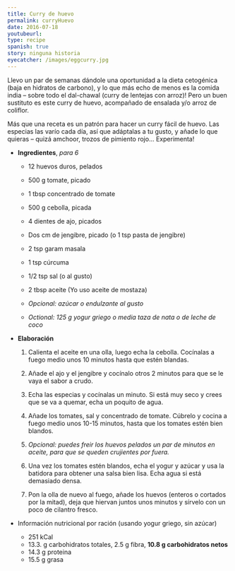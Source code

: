 ```yaml
---
title: Curry de huevo
permalink: curryHuevo
date: 2016-07-18
youtubeurl: 
type: recipe
spanish: true
story: ninguna historia
eyecatcher: /images/eggcurry.jpg
---
```


Llevo un par de semanas dándole una oportunidad a la dieta cetogénica (baja en hidratos de carbono), y lo que más echo de menos es la comida india – sobre todo el dal-chawal (curry de lentejas con arroz)! Pero un buen sustituto es este curry de huevo, acompañado de ensalada y/o arroz de coliflor.

 

Más que una receta es un patrón para hacer un curry fácil de huevo. Las especias las varío cada día, así que adáptalas a tu gusto, y añade lo que quieras – quizá amchoor, trozos de pimiento rojo... Experimenta!

 

* **Ingredientes**, _para 6_ 

  - 12 huevos duros, pelados

  - 500 g tomate, picado

  - 1 tbsp concentrado de tomate

  - 500 g cebolla, picada

  - 4 dientes de ajo, picados

  - Dos cm de jengibre, picado (o 1 tsp pasta de jengibre)

  - 2 tsp garam masala

  - 1 tsp cúrcuma

  - 1/2 tsp sal (o al gusto)

  - 2 tbsp aceite (Yo uso aceite de mostaza)

  - _Opcional: azúcar o endulzante al gusto_ 

  - _Octional: 125 g yogur griego o media taza de nata o de leche de coco_

 

* **Elaboración**

  1. Calienta el aceite en una olla, luego echa la cebolla. Cocínalas a fuego medio unos 10 minutos hasta que estén blandas. 

  2. Añade el ajo y el jengibre y cocínalo otros 2 minutos para que se le vaya el sabor a crudo. 

  3. Echa las especias y cocínalas un minuto. Si está muy seco y crees que se va a quemar, echa un poquito de agua. 

  4. Añade los tomates, sal y concentrado de tomate. Cúbrelo y cocina a fuego medio unos 10-15 minutos, hasta que los tomates estén bien blandos. 

  5. _Opcional: puedes freir los huevos pelados un par de minutos en aceite, para que se queden crujientes por fuera._

  6. Una vez los tomates estén blandos, echa el yogur y azúcar y usa la batidora para obtener una salsa bien lisa. Echa agua si está demasiado densa. 

  7. Pon la olla de nuevo al fuego, añade los huevos (enteros o cortados por la mitad), deja que hiervan juntos unos minutos y sírvelo con un poco de cilantro fresco.


* Información nutricional por ración (usando yogur griego, sin azúcar)
  - 251 kCal
  - 13.3. g carbohidratos totales, 2.5 g fibra, **10.8 g carbohidratos netos**
  - 14.3 g proteina
  - 15.5 g grasa
